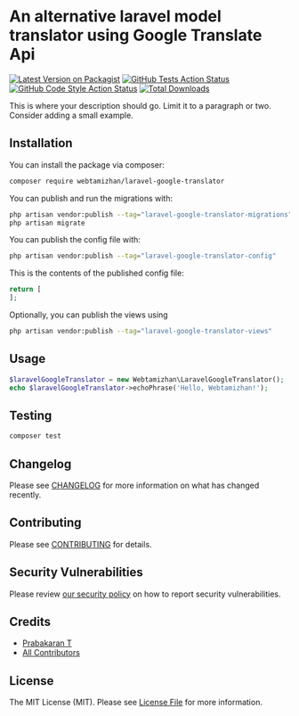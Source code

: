 # An alternative laravel model translator using Google Translate Api

[![Latest Version on Packagist](https://img.shields.io/packagist/v/webtamizhan/laravel-google-translator.svg?style=flat-square)](https://packagist.org/packages/webtamizhan/laravel-google-translator)
[![GitHub Tests Action Status](https://img.shields.io/github/actions/workflow/status/webtamizhan/laravel-google-translator/run-tests.yml?branch=main&label=tests&style=flat-square)](https://github.com/webtamizhan/laravel-google-translator/actions?query=workflow%3Arun-tests+branch%3Amain)
[![GitHub Code Style Action Status](https://img.shields.io/github/actions/workflow/status/webtamizhan/laravel-google-translator/fix-php-code-style-issues.yml?branch=main&label=code%20style&style=flat-square)](https://github.com/webtamizhan/laravel-google-translator/actions?query=workflow%3A"Fix+PHP+code+style+issues"+branch%3Amain)
[![Total Downloads](https://img.shields.io/packagist/dt/webtamizhan/laravel-google-translator.svg?style=flat-square)](https://packagist.org/packages/webtamizhan/laravel-google-translator)

This is where your description should go. Limit it to a paragraph or two. Consider adding a small example.
 
## Installation

You can install the package via composer:

```bash
composer require webtamizhan/laravel-google-translator
```

You can publish and run the migrations with:

```bash
php artisan vendor:publish --tag="laravel-google-translator-migrations"
php artisan migrate
```

You can publish the config file with:

```bash
php artisan vendor:publish --tag="laravel-google-translator-config"
```

This is the contents of the published config file:

```php
return [
];
```

Optionally, you can publish the views using

```bash
php artisan vendor:publish --tag="laravel-google-translator-views"
```

## Usage

```php
$laravelGoogleTranslator = new Webtamizhan\LaravelGoogleTranslator();
echo $laravelGoogleTranslator->echoPhrase('Hello, Webtamizhan!');
```

## Testing

```bash
composer test
```

## Changelog

Please see [CHANGELOG](CHANGELOG.md) for more information on what has changed recently.

## Contributing

Please see [CONTRIBUTING](CONTRIBUTING.md) for details.

## Security Vulnerabilities

Please review [our security policy](../../security/policy) on how to report security vulnerabilities.

## Credits

- [Prabakaran T](https://github.com/webtamizhan)
- [All Contributors](../../contributors)

## License

The MIT License (MIT). Please see [License File](LICENSE.md) for more information.
